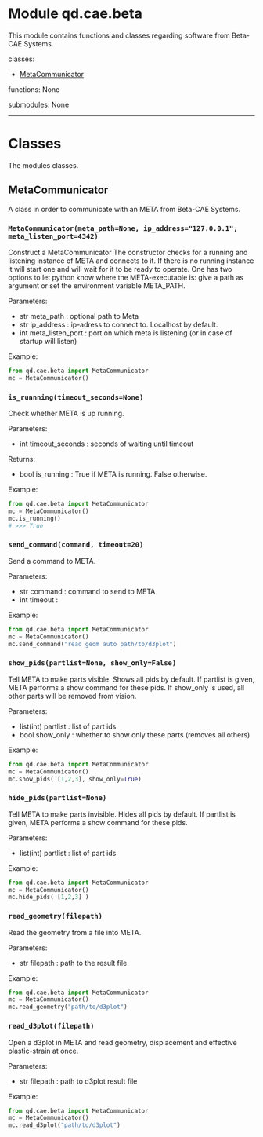 
# Module qd.cae.beta

This module contains functions and classes regarding software from Beta-CAE Systems.

classes: 
  - [MetaCommunicator](#MetaCommunicator)

functions: None

submodules: None

---------
# Classes

The modules classes.

## MetaCommunicator

A class in order to communicate with an META from Beta-CAE Systems.

### ```MetaCommunicator(meta_path=None, ip_address="127.0.0.1", meta_listen_port=4342)```

Construct a MetaCommunicator
The constructor checks for a running and listening instance of META and 
connects to it. If there is no running instance it will start one and will 
wait for it to be ready to operate. One has two options to let python know
where the META-executable is: give a path as argument or set the environment
variable META_PATH.

Parameters:
  - str meta_path : optional path to Meta
  - str ip_address : ip-adress to connect to. Localhost by default.
  - int meta_listen_port : port on which meta is listening (or in case of startup will listen)

Example:
```python
from qd.cae.beta import MetaCommunicator
mc = MetaCommunicator()
```

### ```is_runnning(timeout_seconds=None)```

Check whether META is up running.

Parameters:
  - int timeout_seconds : seconds of waiting until timeout

Returns:
  - bool is_running : True if META is running. False otherwise.

Example:
```python
from qd.cae.beta import MetaCommunicator
mc = MetaCommunicator()
mc.is_running()
# >>> True
```


### ```send_command(command, timeout=20)```

Send a command to META.

Parameters:
  - str command : command to send to META
  - int timeout : 

Example:
```python
from qd.cae.beta import MetaCommunicator
mc = MetaCommunicator()
mc.send_command("read geom auto path/to/d3plot")
```

### ```show_pids(partlist=None, show_only=False)```

Tell META to make parts visible. 
Shows all pids by default. If partlist is given, META performs
a show command for these pids. If show_only is used, all other
parts will be removed from vision.

Parameters:
  - list(int) partlist : list of part ids
  - bool show_only : whether to show only these parts (removes all others)

Example:
```python
from qd.cae.beta import MetaCommunicator
mc = MetaCommunicator()
mc.show_pids( [1,2,3], show_only=True)
```

### ```hide_pids(partlist=None)```

Tell META to make parts invisible. 
Hides all pids by default. If partlist is given, META performs
a show command for these pids. 

Parameters:
  - list(int) partlist : list of part ids

Example:
```python
from qd.cae.beta import MetaCommunicator
mc = MetaCommunicator()
mc.hide_pids( [1,2,3] )
```

### ```read_geometry(filepath)```

Read the geometry from a file into META.

Parameters:
  - str filepath : path to the result file

Example:
```python
from qd.cae.beta import MetaCommunicator
mc = MetaCommunicator()
mc.read_geometry("path/to/d3plot")
```

### ```read_d3plot(filepath)```

Open a d3plot in META and read geometry, displacement and effective plastic-strain at once.

Parameters:
  - str filepath : path to d3plot result file

Example:
```python
from qd.cae.beta import MetaCommunicator
mc = MetaCommunicator()
mc.read_d3plot("path/to/d3plot")
```
